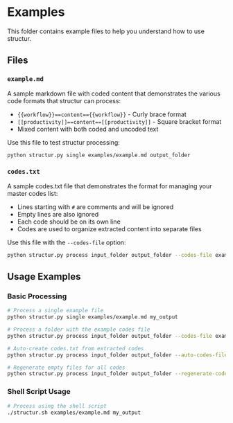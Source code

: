 # Examples

This folder contains example files to help you understand how to use structur.

## Files

### `example.md`
A sample markdown file with coded content that demonstrates the various code formats that structur can process:

- `{{workflow}}==content=={{workflow}}` - Curly brace format
- `[[productivity]]==content==[[productivity]]` - Square bracket format
- Mixed content with both coded and uncoded text

Use this file to test structur processing:
```bash
python structur.py single examples/example.md output_folder
```

### `codes.txt`
A sample codes.txt file that demonstrates the format for managing your master codes list:

- Lines starting with `#` are comments and will be ignored
- Empty lines are also ignored
- Each code should be on its own line
- Codes are used to organize extracted content into separate files

Use this file with the `--codes-file` option:
```bash
python structur.py process input_folder output_folder --codes-file examples/codes.txt
```

## Usage Examples

### Basic Processing
```bash
# Process a single example file
python structur.py single examples/example.md my_output

# Process a folder with the example codes file
python structur.py process input_folder output_folder --codes-file examples/codes.txt

# Auto-create codes.txt from extracted codes
python structur.py process input_folder output_folder --auto-codes-file

# Regenerate empty files for all codes
python structur.py process input_folder output_folder --regenerate-codes
```

### Shell Script Usage
```bash
# Process using the shell script
./structur.sh examples/example.md my_output
``` 